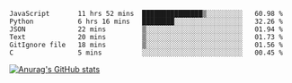 <!--START_SECTION:waka-->

```text
JavaScript       11 hrs 52 mins  ███████████████▒░░░░░░░░░   60.98 %
Python           6 hrs 16 mins   ████████░░░░░░░░░░░░░░░░░   32.26 %
JSON             22 mins         ▒░░░░░░░░░░░░░░░░░░░░░░░░   01.94 %
Text             20 mins         ▒░░░░░░░░░░░░░░░░░░░░░░░░   01.73 %
GitIgnore file   18 mins         ▒░░░░░░░░░░░░░░░░░░░░░░░░   01.56 %
C                5 mins          ░░░░░░░░░░░░░░░░░░░░░░░░░   00.45 %
```

<!--END_SECTION:waka-->

[![Anurag's GitHub stats](https://github-readme-stats.vercel.app/api?username=FelipeRistow&count_private=true&theme=synthwave)](https://github.com/anuraghazra/github-readme-stats)
